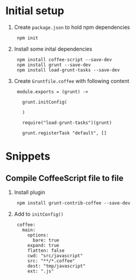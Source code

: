 # Initial setup

1. Create `package.json` to hold npm dependencies

        npm init
    
2. Install some inital dependencies

        npm install coffee-script --save-dev
        npm install grunt --save-dev
        npm install load-grunt-tasks --save-dev
    
2. Create `Gruntfile.coffee` with following content

        module.exports = (grunt) ->

          grunt.initConfig(
          
          )
        
          require("load-grunt-tasks")(grunt)

          grunt.registerTask "default", []
      
      
# Snippets

## Compile CoffeeScript file to file

1. Install plugin

        npm install grunt-contrib-coffee --save-dev


2. Add to `initConfig()`

        coffee:
          main:
            options:
              bare: true
            expand: true
            flatten: false
            cwd: "src/javascript"
            src: "**/*.coffee"
            dest: "tmp/javascript"
            ext: ".js"



    
    
